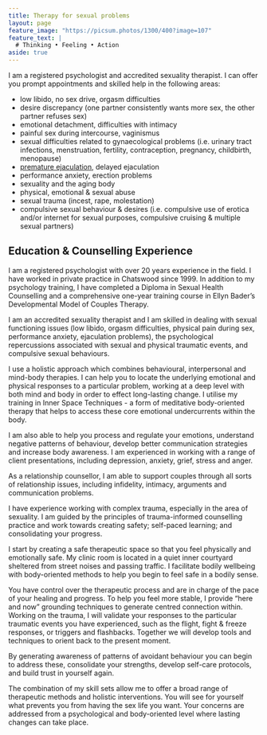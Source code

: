 ```yaml
---
title: Therapy for sexual problems
layout: page
feature_image: "https://picsum.photos/1300/400?image=107"
feature_text: |
  # Thinking • Feeling • Action
aside: true
---
```


I am a registered psychologist and accredited sexuality therapist. I can offer you prompt appointments and skilled help in the following areas:

* low libido, no sex drive, orgasm difficulties
* desire discrepancy (one partner consistently wants more sex, the other partner refuses sex)
* emotional detachment, difficulties with intimacy
* painful sex during intercourse, vaginismus
* sexual difficulties related to gynaecological problems (i.e. urinary tract infections, menstruation, fertility, contraception, pregnancy, childbirth,  menopause)
* [premature ejaculation](/contact), delayed ejaculation
* performance anxiety, erection problems
* sexuality and the aging body
* physical, emotional & sexual abuse
* sexual trauma (incest, rape, molestation)
* compulsive sexual behaviour & desires (i.e. compulsive use of erotica and/or  internet for sexual purposes, compulsive cruising & multiple sexual partners)

## Education & Counselling Experience

I am a registered psychologist with over 20 years experience in the field. I have worked in private practice in Chatswood since 1999. In addition to my psychology training, I have completed a Diploma in Sexual Health Counselling and a comprehensive one-year training course in Ellyn Bader’s Developmental Model of Couples Therapy.

I am an accredited sexuality therapist and I am skilled in dealing with sexual functioning issues (low libido, orgasm difficulties, physical pain during sex, performance anxiety, ejaculation problems), the psychological repercussions associated with sexual and physical traumatic events, and compulsive sexual behaviours.

I use a holistic approach which combines behavioural, interpersonal and mind-body therapies. I can help you to locate the underlying emotional and physical responses to a particular problem, working at a deep level with both mind and body in order to effect long-lasting change. I utilise my training in Inner Space Techniques - a form of meditative body-oriented therapy that helps to access these core emotional undercurrents within the body.

I am also able to help you process and regulate your emotions, understand negative patterns of behaviour, develop better communication strategies and increase body awareness. I am experienced in working with a range of client presentations, including depression, anxiety, grief, stress and anger.

As a relationship counsellor, I am able to support couples through all sorts of relationship issues, including infidelity, intimacy, arguments and communication problems.

I have experience working with complex trauma, especially in the area of sexuality. I am guided by the principles of trauma-informed counselling practice and work towards creating safety; self-paced learning; and consolidating your progress.

I start by creating a safe therapeutic space so that you feel physically and emotionally safe. My clinic room is located in a quiet inner courtyard sheltered from street noises and passing traffic. I facilitate bodily wellbeing with body-oriented methods to help you begin to feel safe in a bodily sense.

You have control over the therapeutic process and are in charge of the pace of your healing and progress. To help you feel more stable, I provide “here and now” grounding techniques to generate centred connection within. Working on the trauma, I will validate your responses to the particular traumatic events you have experienced, such as the flight, fight & freeze responses, or triggers and flashbacks. Together we will develop tools and techniques to orient back to the present moment.

By generating awareness of patterns of avoidant behaviour you can begin to address these, consolidate your strengths, develop self-care protocols, and build trust in yourself again.

The combination of my skill sets allow me to offer a broad range of therapeutic methods and holistic interventions. You will see for yourself what prevents you from having the sex life you want. Your concerns are addressed from a psychological and body-oriented level where lasting changes can take place.

